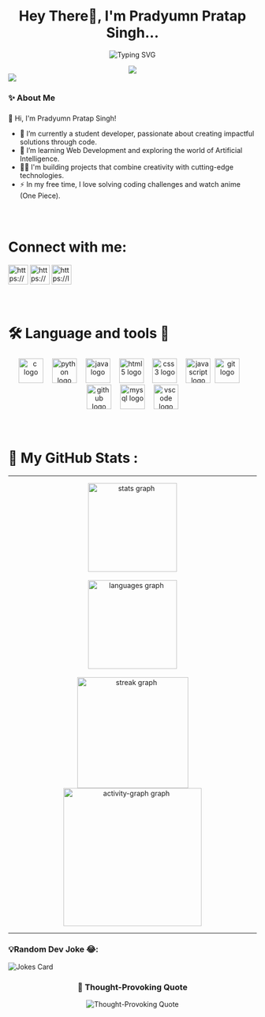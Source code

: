 

<h1 align="center">Hey There👋, I'm Pradyumn Pratap Singh... </h1>
<p align="center">
<img src="https://readme-typing-svg.demolab.com/?lines=Software+Engineer;Full-Stack+Developer;Backend+Engineer;Tech+Enthusiast;Problem+Solver&font=Fira Code&center=true&width=440&height=45&color=0073ff&vCenter=true&size=22" alt="Typing SVG">
</p>


<div align="center">
  <img style=max-width: 100%; display: inline-block; src="https://cdna.artstation.com/p/assets/images/images/028/102/058/original/pixel-jeff-matrix-s.gif?1593487263"  />
</div>
<div align="left">
  <img src="https://visitor-badge.laobi.icu/badge?page_id=githubpradyumn.githubpradyumn&left_color=black&right_color=red&left_text=Holla"  />
</div>



<h3 align="left">✨  About Me</h3>

###

<p align="left">👋 Hi, I'm Pradyumn Pratap Singh!

- 🔭 I’m currently a student developer, passionate about creating impactful solutions through code.
- 🌱 I’m learning Web Development and exploring the world of Artificial Intelligence.
- 👨‍💻 I'm building projects that combine creativity with cutting-edge technologies.
- ⚡ In my free time, I love solving coding challenges and watch anime (One Piece).
</p>

###

<br clear="both">
<!-- <h2> 🔗Connect with me📲 </h2> -->
<h1 align="left">Connect with me:</h1>
<div>
  <p align="left">
    <a href="https://linkedin.com/in/https://www.linkedin.com/in/pradyumnpratapsingh/" target="blank"><img align="center" src="https://raw.githubusercontent.com/rahuldkjain/github-profile-readme-generator/master/src/images/icons/Social/linked-in-alt.svg" alt="https://www.linkedin.com/in/pradyumnpratapsingh" height="40"  /></a> 
    <a href="https://instagram.com/https://www.instagram.com/" target="blank"><img align="center" src="https://raw.githubusercontent.com/rahuldkjain/github-profile-readme-generator/master/src/images/icons/Social/instagram.svg" alt="https://www.instagram.com/pradyumn_pratap_singh" height="40"  /></a>  
    <a href="https://www.leetcode.com/https://leetcode.com/" target="blank"><img align="center" src="https://raw.githubusercontent.com/rahuldkjain/github-profile-readme-generator/master/src/images/icons/Social/leet-code.svg" alt="https://leetcode.com/" height="40"  /></a>
</p>
</div>

###

<br clear="both">

###

<h1 align="left">🛠 Language and tools 🚀</h1>

###

<div align="center">
  <img src="https://cdn.jsdelivr.net/gh/devicons/devicon/icons/c/c-original.svg" height="50" alt="c logo"  />
  <img width="10" />
  <img src="https://cdn.jsdelivr.net/gh/devicons/devicon/icons/python/python-original-wordmark.svg" height="50" alt="python logo"  />
  <img width="10" />
  <img src="https://cdn.jsdelivr.net/gh/devicons/devicon/icons/java/java-original-wordmark.svg" height="50" alt="java logo"  />
  <img width="10" />
  <img src="https://cdn.jsdelivr.net/gh/devicons/devicon/icons/html5/html5-original.svg" height="50" alt="html5 logo"  />
  <img width="10" />
  <img src="https://cdn.jsdelivr.net/gh/devicons/devicon/icons/css3/css3-original.svg" height="50" alt="css3 logo"  />
  <img width="10" />
  <img src="https://cdn.jsdelivr.net/gh/devicons/devicon/icons/javascript/javascript-original.svg" height="50" alt="javascript logo"  />
  <img width="1o" />
  <img src="https://cdn.jsdelivr.net/gh/devicons/devicon/icons/git/git-plain-wordmark.svg" height="50" alt="git logo"  />
  <img width="10" />
  <img src="https://cdn.jsdelivr.net/gh/devicons/devicon/icons/github/github-original.svg" height="50" alt="github logo"  />
  <img width="10" />
  <img src="https://cdn.jsdelivr.net/gh/devicons/devicon/icons/mysql/mysql-original-wordmark.svg" height="50" alt="mysql logo"  />
  <img width="10" />
  <img src="https://cdn.jsdelivr.net/gh/devicons/devicon/icons/vscode/vscode-original.svg" height="50" alt="vscode logo"  />
</div>

###
<br>
<!-- <h2>#30NitesOfCode: <a href="https://www.codedex.io/@mrstrange09/30-nites-of-code">Check out my progress!</a></h2>
<div align="center">
  <img src="https://www.codedex.io/api/petStatus?user=mrstrange09" alt="Progress of @mrstrange09 #30NitesOfCode">
</div> -->


<h1 align="left">🤖 My GitHub Stats :</h1>

<hr>
<div align="center">
  <img src="https://github-readme-stats.vercel.app/api?username=githubpradyumn&hide_title=false&hide_rank=false&show_icons=true&include_all_commits=true&count_private=true&disable_animations=false&theme=merko&locale=en&hide_border=false&order=1" height="180" alt="stats graph"  /><br><br>
  <img src="https://github-readme-stats.vercel.app/api/top-langs?username=githubpradyumn&locale=en&hide_title=false&layout=compact&card_width=320&langs_count=6&theme=merko&hide_border=false&order=2" height="180" alt="languages graph"  />
</div>
<br>
<div align="center">
  <img src="https://streak-stats.demolab.com?user=githubpradyumn&locale=en&mode=daily&theme=merko&hide_border=false&border_radius=15&order=3" height="225" alt="streak graph"  />
  <br>
  <img src="https://github-readme-activity-graph.vercel.app/graph?username=githubpradyumn&theme=merko&radius=16" height="280" alt="activity-graph graph"  />
</div>
<hr>

<h3 align="left">💡Random Dev Joke 😂:</h3>
<p align="left">
<img src="https://readme-jokes.vercel.app/api?hideBorder&theme=radical" alt="Jokes Card" />
</p>
<h3 align="center">🧠 Thought-Provoking Quote</h3>
<p align="center">
  <img src="https://quotes-github-readme.vercel.app/api?type=horizontal&theme=tokyonight" alt="Thought-Provoking Quote" />
</p>



